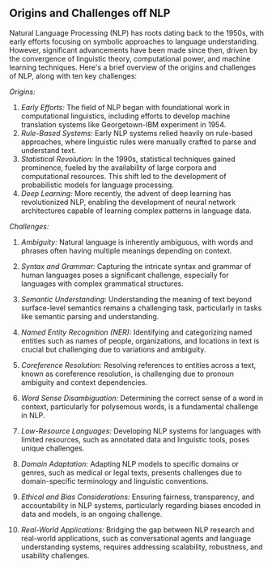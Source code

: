 ## Origins and Challenges off NLP

Natural Language Processing (NLP) has roots dating back to the 1950s, with early efforts focusing on symbolic approaches to language understanding. However, significant advancements have been made since then, driven by the convergence of linguistic theory, computational power, and machine learning techniques. Here's a brief overview of the origins and challenges of NLP, along with ten key challenges:

*Origins:*
1. *Early Efforts:* The field of NLP began with foundational work in computational linguistics, including efforts to develop machine translation systems like Georgetown-IBM experiment in 1954.
2. *Rule-Based Systems:* Early NLP systems relied heavily on rule-based approaches, where linguistic rules were manually crafted to parse and understand text.
3. *Statistical Revolution:* In the 1990s, statistical techniques gained prominence, fueled by the availability of large corpora and computational resources. This shift led to the development of probabilistic models for language processing.
4. *Deep Learning:* More recently, the advent of deep learning has revolutionized NLP, enabling the development of neural network architectures capable of learning complex patterns in language data.

*Challenges:*
1. *Ambiguity:* Natural language is inherently ambiguous, with words and phrases often having multiple meanings depending on context.
2. *Syntax and Grammar:* Capturing the intricate syntax and grammar of human languages poses a significant challenge, especially for languages with complex grammatical structures.
3. *Semantic Understanding:* Understanding the meaning of text beyond surface-level semantics remains a challenging task, particularly in tasks like semantic parsing and understanding.
4. *Named Entity Recognition (NER):* Identifying and categorizing named entities such as names of people, organizations, and locations in text is crucial but challenging due to variations and ambiguity.


5. *Coreference Resolution:* Resolving references to entities across a text, known as coreference resolution, is challenging due to pronoun ambiguity and context dependencies.
6. *Word Sense Disambiguation:* Determining the correct sense of a word in context, particularly for polysemous words, is a fundamental challenge in NLP.
7. *Low-Resource Languages:* Developing NLP systems for languages with limited resources, such as annotated data and linguistic tools, poses unique challenges.
8. *Domain Adaptation:* Adapting NLP models to specific domains or genres, such as medical or legal texts, presents challenges due to domain-specific terminology and linguistic conventions.

9. *Ethical and Bias Considerations:* Ensuring fairness, transparency, and accountability in NLP systems, particularly regarding biases encoded in data and models, is an ongoing challenge.
10. *Real-World Applications:* Bridging the gap between NLP research and real-world applications, such as conversational agents and language understanding systems, requires addressing scalability, robustness, and usability challenges.